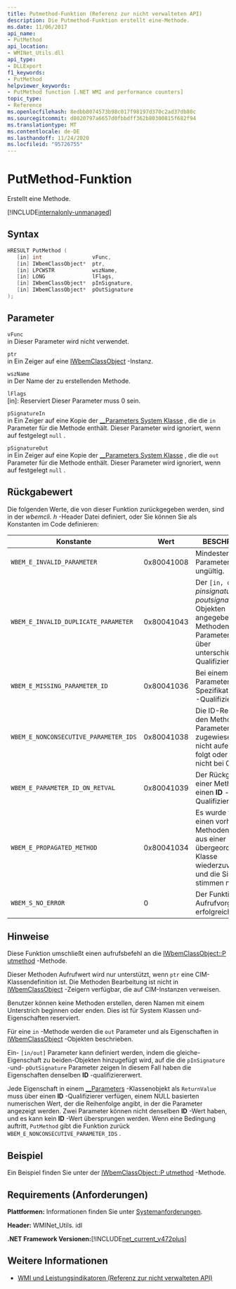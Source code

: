 ```yaml
---
title: Putmethod-Funktion (Referenz zur nicht verwalteten API)
description: Die Putmethod-Funktion erstellt eine-Methode.
ms.date: 11/06/2017
api_name:
- PutMethod
api_location:
- WMINet_Utils.dll
api_type:
- DLLExport
f1_keywords:
- PutMethod
helpviewer_keywords:
- PutMethod function [.NET WMI and performance counters]
topic_type:
- Reference
ms.openlocfilehash: 8edbb8074573b98c017f98197d370c2ad37db80c
ms.sourcegitcommit: d8020797a6657d0fbbdff362b80300815f682f94
ms.translationtype: MT
ms.contentlocale: de-DE
ms.lasthandoff: 11/24/2020
ms.locfileid: "95726755"
---
```

# <a name="putmethod-function"></a>PutMethod-Funktion

Erstellt eine Methode.

[!INCLUDE[internalonly-unmanaged](../../../../includes/internalonly-unmanaged.md)]

## <a name="syntax"></a>Syntax  
  
```cpp  
HRESULT PutMethod (
   [in] int                vFunc,
   [in] IWbemClassObject*  ptr,
   [in] LPCWSTR            wszName,
   [in] LONG               lFlags,
   [in] IWbemClassObject*  pInSignature,
   [in] IWbemClassObject*  pOutSignature
);
```  

## <a name="parameters"></a>Parameter

`vFunc`  
in Dieser Parameter wird nicht verwendet.

`ptr`  
in Ein Zeiger auf eine [IWbemClassObject](/windows/desktop/api/wbemcli/nn-wbemcli-iwbemclassobject) -Instanz.

`wszName`  
in Der Name der zu erstellenden Methode.

`lFlags`  
[in]: Reserviert Dieser Parameter muss 0 sein.

`pSignatureIn`  
in Ein Zeiger auf eine Kopie der [__Parameters System Klasse](/windows/desktop/WmiSdk/--parameters) , die die `in` Parameter für die Methode enthält. Dieser Parameter wird ignoriert, wenn auf festgelegt `null` .  

`pSignatureOut`  
in  Ein Zeiger auf eine Kopie der [__Parameters System Klasse](/windows/desktop/WmiSdk/--parameters) , die die `out` Parameter für die Methode enthält. Dieser Parameter wird ignoriert, wenn auf festgelegt `null` .

## <a name="return-value"></a>Rückgabewert

Die folgenden Werte, die von dieser Funktion zurückgegeben werden, sind in der *wbemcli. h* -Header Datei definiert, oder Sie können Sie als Konstanten im Code definieren:

|Konstante  |Wert  |BESCHREIBUNG  |
|---------|---------|---------|
| `WBEM_E_INVALID_PARAMETER` | 0x80041008 | Mindestens ein Parameter ist ungültig. |
| `WBEM_E_INVALID_DUPLICATE_PARAMETER` | 0x80041043 | Der `[in, out]` in den *pinsignature* -und *poutsignature* -Objekten angegebene Methoden Parameter verfügt über unterschiedliche Qualifizierer.
| `WBEM_E_MISSING_PARAMETER_ID` | 0x80041036 | Bei einem Methoden Parameter fehlt die Spezifikation des **ID** -Qualifizierers. |
| `WBEM_E_NONCONSECUTIVE_PARAMETER_IDS` | 0x80041038 | Die ID-Reihe, die den Methoden Parametern zugewiesen ist, ist nicht aufeinander folgt oder beginnt nicht bei 0. |
| `WBEM_E_PARAMETER_ID_ON_RETVAL` | 0x80041039 | Der Rückgabewert einer Methode hat einen **ID** -Qualifizierer. |
| `WBEM_E_PROPAGATED_METHOD` | 0x80041034 | Es wurde versucht, einen vorhandenen Methodennamen aus einer übergeordneten Klasse wiederzuverwenden, und die Signaturen stimmen nicht ab. |
| `WBEM_S_NO_ERROR` | 0 | Der Funktions Aufrufvorgang war erfolgreich. |
  
## <a name="remarks"></a>Hinweise

Diese Funktion umschließt einen aufrufsbefehl an die [IWbemClassObject::P utmethod](/windows/desktop/api/wbemcli/nf-wbemcli-iwbemclassobject-putmethod) -Methode.

Dieser Methoden Aufrufwert wird nur unterstützt, wenn `ptr` eine CIM-Klassendefinition ist. Die Methoden Bearbeitung ist nicht in [IWbemClassObject](/windows/desktop/api/wbemcli/nn-wbemcli-iwbemclassobject) -Zeigern verfügbar, die auf CIM-Instanzen verweisen.

Benutzer können keine Methoden erstellen, deren Namen mit einem Unterstrich beginnen oder enden. Dies ist für System Klassen und-Eigenschaften reserviert.

Für eine `in` -Methode werden die `out` Parameter und als Eigenschaften in [IWbemClassObject](/windows/desktop/api/wbemcli/nn-wbemcli-iwbemclassobject) -Objekten beschrieben.

Ein- `[in/out]` Parameter kann definiert werden, indem die gleiche-Eigenschaft zu beiden-Objekten hinzugefügt wird, auf die die `pInSignature` -und- `pOutSignature` Parameter zeigen In diesem Fall haben die Eigenschaften denselben **ID** -qualifiziererwert.

Jede Eigenschaft in einem [__Parameters](/windows/desktop/WmiSdk/--parameters) -Klassenobjekt als `ReturnValue` muss über einen **ID** -Qualifizierer verfügen, einem NULL basierten numerischen Wert, der die Reihenfolge angibt, in der die Parameter angezeigt werden. Zwei Parameter können nicht denselben **ID** -Wert haben, und es kann kein **ID** -Wert übersprungen werden. Wenn eine Bedingung auftritt, `PutMethod` gibt die Funktion zurück `WBEM_E_NONCONSECUTIVE_PARAMETER_IDS` .

## <a name="example"></a>Beispiel

Ein Beispiel finden Sie unter der [IWbemClassObject::P utmethod](/windows/desktop/api/wbemcli/nf-wbemcli-iwbemclassobject-putmethod) -Methode.

## <a name="requirements"></a>Requirements (Anforderungen)  

 **Plattformen:** Informationen finden Sie unter [Systemanforderungen](../../get-started/system-requirements.md).  
  
 **Header:** WMINet_Utils. idl  
  
 **.NET Framework Versionen:**[!INCLUDE[net_current_v472plus](../../../../includes/net-current-v472plus.md)]  
  
## <a name="see-also"></a>Weitere Informationen

- [WMI und Leistungsindikatoren (Referenz zur nicht verwalteten API)](index.md)
